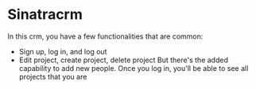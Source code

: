 # Sinatracrm

In this crm, you have a few functionalities that are common:
- Sign up, log in, and log out
- Edit project, create project, delete project
But there's the added capability to add new people. 
Once you log in, you'll be able to see all projects that you are  
